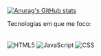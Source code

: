 [![Anurag's GitHub stats](https://github-readme-stats.vercel.app/api?username=Sa-Valentin)](https://github.com/Sa-Valentin/github-readme-stats)<br/>
<p>Tecnologias em que me foco:<p/>
<div style='display: inline_block'><br/>
  <img align='center' alt='HTML5' src='https://img.shields.io/badge/HTML5-E34F26?style=for-the-badge&logo=html5&logoColor=white'/>
  <img align='center' alt='JavaScript' src='https://img.shields.io/badge/JavaScript-323330?style=for-the-badge&logo=javascript&logoColor=F7DF1E'/>
  <img align='center' alt='CSS' src='https://img.shields.io/badge/CSS-239120?&style=for-the-badge&logo=css3&logoColor=white'/>
</div>
